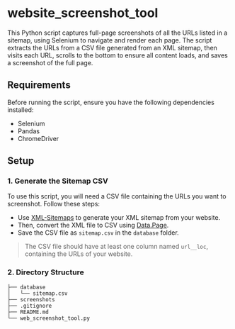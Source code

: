 # website_screenshot_tool

This Python script captures full-page screenshots of all the URLs listed in a sitemap, using Selenium to navigate and render each page. The script extracts the URLs from a CSV file generated from an XML sitemap, then visits each URL, scrolls to the bottom to ensure all content loads, and saves a screenshot of the full page.

## Requirements

Before running the script, ensure you have the following dependencies installed:

- Selenium  
- Pandas  
- ChromeDriver  

## Setup

### 1. Generate the Sitemap CSV

To use this script, you will need a CSV file containing the URLs you want to screenshot. Follow these steps:

- Use [XML-Sitemaps](https://www.xml-sitemaps.com/) to generate your XML sitemap from your website.  
- Then, convert the XML file to CSV using [Data.Page](https://data.page/xml/csv).  
- Save the CSV file as `sitemap.csv` in the `database` folder.  

> The CSV file should have at least one column named `url__loc`, containing the URLs of your website.

### 2. Directory Structure

```
├── database
│   └── sitemap.csv
├── screenshots
├── .gitignore
├── README.md
└── web_screenshot_tool.py
```
